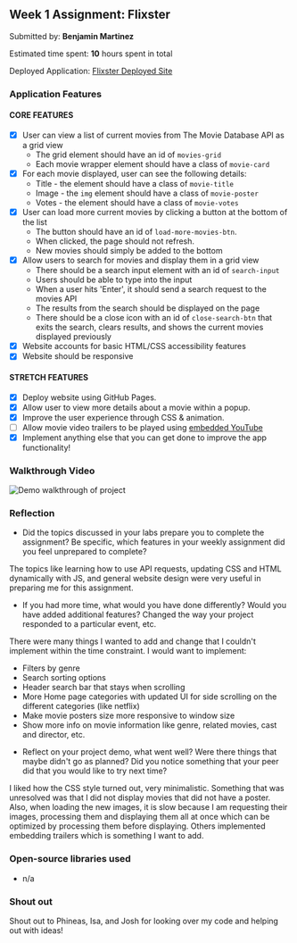## Week 1 Assignment: Flixster

Submitted by: **Benjamin Martinez**

Estimated time spent: **10** hours spent in total

Deployed Application: [Flixster Deployed Site](https://ben-martinez.github.io/flixster_starter/)

### Application Features

#### CORE FEATURES

- [x] User can view a list of current movies from The Movie Database API as a grid view
  - The grid element should have an id of `movies-grid`
  - Each movie wrapper element should have a class of `movie-card`
- [x] For each movie displayed, user can see the following details:
  - Title - the element should have a class of `movie-title`
  - Image - the `img` element should have a class of `movie-poster`
  - Votes - the element should have a class of `movie-votes`
- [x] User can load more current movies by clicking a button at the bottom of the list
  - The button should have an id of `load-more-movies-btn`.
  - When clicked, the page should not refresh.
  - New movies should simply be added to the bottom
- [x] Allow users to search for movies and display them in a grid view
  - There should be a search input element with an id of `search-input`
  - Users should be able to type into the input
  - When a user hits 'Enter', it should send a search request to the movies API
  - The results from the search should be displayed on the page
  - There should be a close icon with an id of `close-search-btn` that exits the search, clears results, and shows the current movies displayed previously
- [x] Website accounts for basic HTML/CSS accessibility features
- [x] Website should be responsive

#### STRETCH FEATURES

- [x] Deploy website using GitHub Pages. 
- [x] Allow user to view more details about a movie within a popup.
- [x] Improve the user experience through CSS & animation.
- [ ] Allow movie video trailers to be played using [embedded YouTube](https://support.google.com/youtube/answer/171780?hl=en)
- [x] Implement anything else that you can get done to improve the app functionality!

### Walkthrough Video

![Demo walkthrough of project](demo.gif)

### Reflection

* Did the topics discussed in your labs prepare you to complete the assignment? Be specific, which features in your weekly assignment did you feel unprepared to complete?

The topics like learning how to use API requests, updating CSS and HTML dynamically with JS, and general website design were very useful in preparing me for this assignment.

* If you had more time, what would you have done differently? Would you have added additional features? Changed the way your project responded to a particular event, etc.
  
There were many things I wanted to add and change that I couldn't implement within the time constraint. I would want to implement:
- Filters by genre
- Search sorting options
- Header search bar that stays when scrolling
- More Home page categories with updated UI for side scrolling on the different categories (like netflix)
- Make movie posters size more responsive to window size
- Show more info on movie information like genre, related movies, cast and director, etc.


* Reflect on your project demo, what went well? Were there things that maybe didn't go as planned? Did you notice something that your peer did that you would like to try next time?

I liked how the CSS style turned out, very minimalistic. Something that was unresolved was that I did not display movies that did not have a poster. Also, when loading the new images, it is slow because I am requesting their images, processing them and displaying them all at once which can be optimized by processing them before displaying. Others implemented embedding trailers which is something I want to add. 


### Open-source libraries used

- n/a

### Shout out
Shout out to Phineas, Isa, and Josh for looking over my code and helping out with ideas!